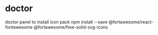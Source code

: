 # doctor
doctor panel
to install icon pack
npm install --save @fortawesome/react-fontawesome @fortawesome/free-solid-svg-icons
